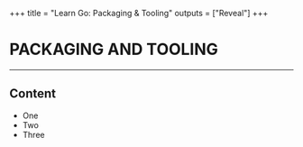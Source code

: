 +++
title = "Learn Go: Packaging & Tooling"
outputs = ["Reveal"]
+++

# PACKAGING AND TOOLING

---

## Content

- One
- Two
- Three